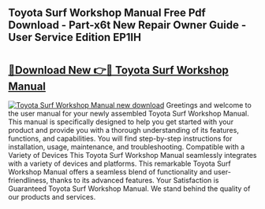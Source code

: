 ## Toyota Surf Workshop Manual Free Pdf Download - Part-x6t New Repair Owner Guide - User Service Edition EP1IH

# <h2><a href="http://cf23870.oget.top/?id=Toyota+Surf+Workshop+Manual">🔗Download New 👉🔴 Toyota Surf Workshop Manual</a></h2>

[![Toyota Surf Workshop Manual new download](https://i.imgur.com/5g1atiW.png)](http://cf23870.oget.top/?id=Toyota+Surf+Workshop+Manual)
Greetings and welcome to the user manual for your newly assembled Toyota Surf Workshop Manual. This manual is specifically designed to help you get started with your product and provide you with a thorough understanding of its features, functions, and capabilities. You will find step-by-step instructions for installation, usage, maintenance, and troubleshooting. Compatible with a Variety of Devices This Toyota Surf Workshop Manual seamlessly integrates with a variety of devices and platforms. This remarkable Toyota Surf Workshop Manual offers a seamless blend of functionality and user-friendliness, thanks to its advanced features. Your Satisfaction is Guaranteed Toyota Surf Workshop Manual. We stand behind the quality of our products and services.

